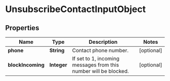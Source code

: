 
# UnsubscribeContactInputObject

## Properties
Name | Type | Description | Notes
------------ | ------------- | ------------- | -------------
**phone** | **String** | Contact phone number. |  [optional]
**blockIncoming** | **Integer** | If set to 1, incoming messages from this number will be blocked. |  [optional]




